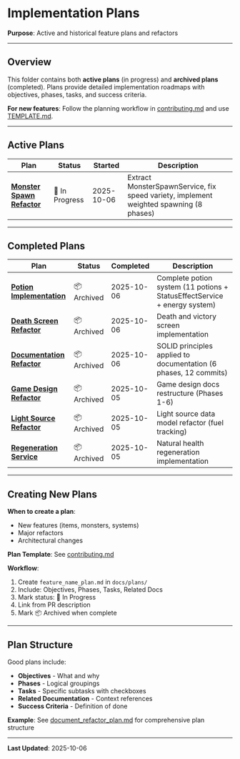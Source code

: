 # Implementation Plans

**Purpose**: Active and historical feature plans and refactors

---

## Overview

This folder contains both **active plans** (in progress) and **archived plans** (completed). Plans provide detailed implementation roadmaps with objectives, phases, tasks, and success criteria.

**For new features**: Follow the planning workflow in [contributing.md](../contributing.md) and use [TEMPLATE.md](./TEMPLATE.md).

---

## Active Plans

| Plan | Status | Started | Description |
|------|--------|---------|-------------|
| **[Monster Spawn Refactor](./monster_spawn_refactor_plan.md)** | 🚧 In Progress | 2025-10-06 | Extract MonsterSpawnService, fix speed variety, implement weighted spawning (8 phases) |

---

## Completed Plans

| Plan | Status | Completed | Description |
|------|--------|-----------|-------------|
| **[Potion Implementation](./potion_implementation_plan.md)** | 📦 Archived | 2025-10-06 | Complete potion system (11 potions + StatusEffectService + energy system) |
| **[Death Screen Refactor](./death_screen_refactor.md)** | 📦 Archived | 2025-10-06 | Death and victory screen implementation |
| **[Documentation Refactor](./document_refactor_plan.md)** | 📦 Archived | 2025-10-06 | SOLID principles applied to documentation (6 phases, 12 commits) |
| **[Game Design Refactor](./game_design_document_refactor_plan.md)** | 📦 Archived | 2025-10-05 | Game design docs restructure (Phases 1-6) |
| **[Light Source Refactor](./light_source_plan.md)** | 📦 Archived | 2025-10-05 | Light source data model refactor (fuel tracking) |
| **[Regeneration Service](./regeneration_plan.md)** | 📦 Archived | 2025-10-05 | Natural health regeneration implementation |

---

## Creating New Plans

**When to create a plan**:
- New features (items, monsters, systems)
- Major refactors
- Architectural changes

**Plan Template**: See [contributing.md](../contributing.md#2-create-plan-for-features)

**Workflow**:
1. Create `feature_name_plan.md` in `docs/plans/`
2. Include: Objectives, Phases, Tasks, Related Docs
3. Mark status: 🚧 In Progress
4. Link from PR description
5. Mark 📦 Archived when complete

---

## Plan Structure

Good plans include:
- **Objectives** - What and why
- **Phases** - Logical groupings
- **Tasks** - Specific subtasks with checkboxes
- **Related Documentation** - Context references
- **Success Criteria** - Definition of done

**Example**: See [document_refactor_plan.md](./document_refactor_plan.md) for comprehensive plan structure

---

**Last Updated**: 2025-10-06
